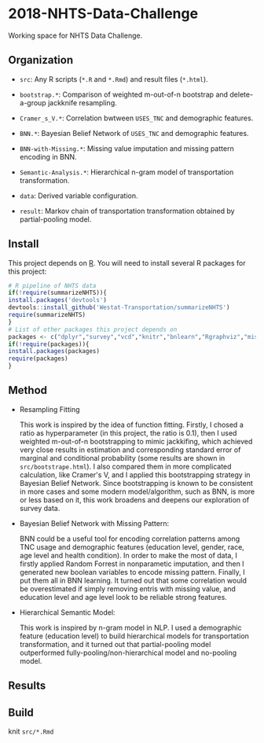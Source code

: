 # 2018-NHTS-Data-Challenge

Working space for NHTS Data Challenge.

## Organization

-  `src`: Any R scripts (`*.R` and `*.Rmd`) and result files (`*.html`).

  - `bootstrap.*`: Comparison of weighted m-out-of-n bootstrap and delete-a-group jackknife resampling. 
  
  - `Cramer_s_V.*`: Correlation bwtween `USES_TNC` and demographic features.
  
  - `BNN.*`: Bayesian Belief Network of `USES_TNC` and demographic features.
  
  - `BNN-with-Missing.*`: Missing value imputation and missing pattern encoding in BNN.
  
  - `Semantic-Analysis.*`: Hierarchical n-gram model of transportation transformation.
  
- `data`: Derived variable configuration.

- `result`: Markov chain of transportation transformation obtained by partial-pooling model.

## Install

This project depends on [R](https://cran.r-project.org/). You will need to install several R packages for this project:

```r
# R pipeline of NHTS data
if(!require(summarizeNHTS)){
install.packages('devtools')
devtools::install_github('Westat-Transportation/summarizeNHTS')
require(summarizeNHTS)
}
# List of other packages this project depends on
packages <- c("dplyr","survey","vcd","knitr","bnlearn","Rgraphviz","missForest")
if(!require(packages)){
install.packages(packages)
require(packages)
}
```

## Method

- Resampling Fitting

  This work is inspired by the idea of function fitting. Firstly, I chosed a ratio as hyperparameter (in this project, the ratio is 0.1), then I used weighted m-out-of-n bootstrapping to mimic jackkifing, which achieved very close results in estimation and corresponding standard error of marginal and conditional probability (some results are shown in `src/bootstrape.html`). I also compared them in more complicated calculation, like Cramer's V, and I applied this bootstrapping strategy in Bayesian Belief Network. Since bootstrapping is known to be consistent in more cases and some modern model/algorithm, such as BNN, is more or less based on it, this work broadens and deepens our exploration of survey data. 

- Bayesian Belief Network with Missing Pattern: 

  BNN could be a useful tool for encoding correlation patterns among TNC usage and demographic features (education level, gender, race, age level and health condition). In order to make the most of data, I firstly applied Random Forrest in nonparametic imputation, and then I generated new boolean variables to encode missing pattern. Finally, I put them all in BNN learning. It turned out that some correlation would be overestimated if simply removing entris with missing value, and education level and age level look to be reliable strong features.

- Hierarchical Semantic Model: 

  This work is inspired by n-gram model in NLP. I used a demographic feature (education level) to build hierarchical models for transportation transformation, and it turned out that partial-pooling model outperformed fully-pooling/non-hierarchical model and no-pooling model.

## Results

## Build

knit `src/*.Rmd`
